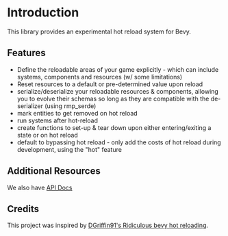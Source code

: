 # Introduction

This library provides an experimental hot reload system for Bevy.

## Features

- Define the reloadable areas of your game explicitly - which can include systems, components and resources (w/ some limitations)
- Reset resources to a default or pre-determined value upon reload
- serialize/deserialize your reloadable resources & components, allowing you to evolve their schemas so long as they are compatible with the de-serializer (using rmp_serde)
- mark entities to get removed on hot reload
- run systems after hot-reload
- create functions to set-up & tear down upon either entering/exiting a state or on hot reload
- default to bypassing hot reload - only add the costs of hot reload during development, using the "hot" feature

## Additional Resources

We also have [API Docs](https://lee-orr.github.io/dexterous_developer/doc/dexterous_developer/index.html)

## Credits

This project was inspired by [DGriffin91's Ridiculous bevy hot reloading](https://github.com/DGriffin91/ridiculous_bevy_hot_reloading).
